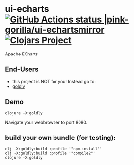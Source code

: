# ui-echarts [![GitHub Actions status |pink-gorilla/ui-echartsmirror](https://github.com/pink-gorilla/ui-echarts/workflows/CI/badge.svg)](https://github.com/pink-gorilla/ui-echarts/actions?workflow=CI)[![Clojars Project](https://img.shields.io/clojars/v/org.pinkgorilla/ui-echarts.svg)](https://clojars.org/org.pinkgorilla/ui-echarts)

Apache ECharts

## End-Users
- this project is NOT for you! Instead go to:
- [goldly](https://github.com/pink-gorilla/goldly)
 
## Demo

```
clojure -X:goldly
```

Navigate your webbrowser to port 8080. 


## build your own bundle (for testing):


```
clj -X:goldly:build :profile '"npm-install"'
clj -X:goldly:build :profile '"compile2"'
clojure -X:goldly
```